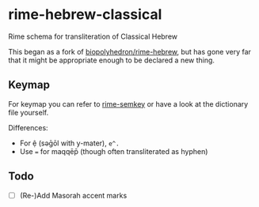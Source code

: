 # rime-hebrew-classical
Rime schema for transliteration of Classical Hebrew

This began as a fork of [biopolyhedron/rime-hebrew](https://github.com/biopolyhedron/rime-hebrew), but has gone very far that it might be appropriate enough to be declared a new thing.

## Keymap

For keymap you can refer to [rime-semkey](https://github.com/mksinicus/rime-semkey) or have a look at the dictionary file yourself.

Differences:

- For ệ (sǝḡōl with y-mater), `e^.`
- Use `=` for maqqēp̄ (though often transliterated as hyphen)

## Todo

- [ ] (Re-)Add Masorah accent marks
